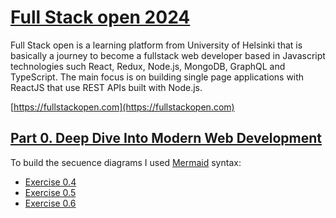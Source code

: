 # [Full Stack open 2024](/)

Full Stack open is a learning platform from University of Helsinki that is basically a journey to become a fullstack web developer based in Javascript technologies such React, Redux, Node.js, MongoDB, GraphQL and TypeScript. The main focus is on building single page applications with ReactJS that use REST APIs built with Node.js.

[https://fullstackopen.com](https://fullstackopen.com)

## [Part 0. Deep Dive Into Modern Web Development](https://fullstackopen.com/en/part0)

To build the secuence diagrams I used [Mermaid](https://mermaid.js.org/intro/) syntax:

- [Exercise 0.4](/part0/04.md)
- [Exercise 0.5](/part0/05.md)
- [Exercise 0.6](/part0/06.md)


